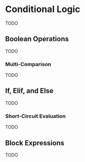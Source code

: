 # Conditional Logic

TODO

## Boolean Operations

TODO

### Multi-Comparison

TODO

## If, Elif, and Else

TODO

### Short-Circuit Evaluation

TODO

## Block Expressions

TODO